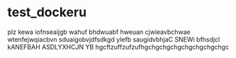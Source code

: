 # test_dockeru
plz kewa iofnseaijgb wahuf bhdwuabf hweuan cjwieavbchwae wtenfejwqiacbvn sduaigobvjdfsdkgd ylefb saugidvbhjaC SNEWi bfhsdjcl kANEFBAH ASDLYXHCJN YB 
hgcftzuffzufzufhgchgchgchgchgchgchgchgc